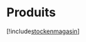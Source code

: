 # Produits

[!include[stockenmagasin](produits.stockenmagasin.autogen.md)]












































































